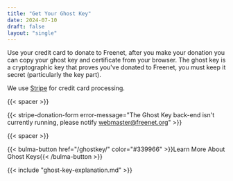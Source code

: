 ```yaml
---
title: "Get Your Ghost Key"
date: 2024-07-10
draft: false
layout: "single"
---
```


Use your credit card to donate to Freenet, after you make your donation you can copy your ghost key
and certificate from your browser. The ghost key is a cryptographic key that proves you've donated to Freenet,
you must keep it secret (particularly the key part).

We use [Stripe](https://stripe.com/) for credit card processing.

{{< spacer >}}

{{< stripe-donation-form error-message="The Ghost Key back-end isn't currently running, please notify webmaster@freenet.org" >}}

{{< spacer >}}

{{< bulma-button href="/ghostkey/" color="#339966" >}}Learn More About Ghost Keys{{< /bulma-button >}}

<div id="certificateSection" style="display: none;">
  <h2>Your Ghost Key</h2>
  <p>Below is your Ghost Key. Please copy and save it securely.</p>
  <textarea id="combinedKey" rows="10" cols="72" readonly></textarea>
  <button id="copyCombinedKey">Copy Ghost Key</button>
</div>

<div id="errorMessage" style="display: none; color: red;"></div>

{{< include "ghost-key-explanation.md" >}}
